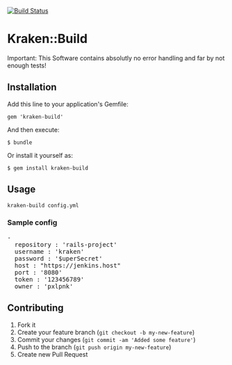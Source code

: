 [![Build Status](https://secure.travis-ci.org/pxlpnk/kraken-build.png?branch=master)](http://travis-ci.org/pxlpnk/kraken-build)

# Kraken::Build

Important:
This Software contains absolutly no error handling and far by not enough tests!

## Installation

Add this line to your application's Gemfile:

    gem 'kraken-build'

And then execute:

    $ bundle

Or install it yourself as:

    $ gem install kraken-build

## Usage

 `kraken-build config.yml`

### Sample config
<pre>
-
  repository : 'rails-project'
  username : 'kraken'
  password : '$uperSecret'
  host : "https://jenkins.host"
  port : '8080'
  token : '123456789'
  owner : 'pxlpnk'
</pre>

## Contributing

1. Fork it
2. Create your feature branch (`git checkout -b my-new-feature`)
3. Commit your changes (`git commit -am 'Added some feature'`)
4. Push to the branch (`git push origin my-new-feature`)
5. Create new Pull Request
